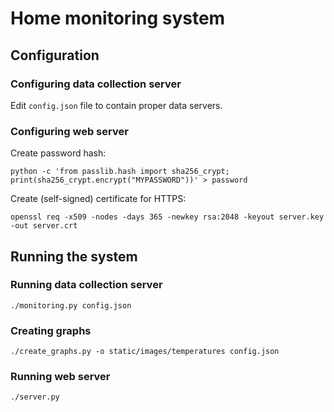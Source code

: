 # Home monitoring system

## Configuration

### Configuring data collection server

Edit `config.json` file to contain proper data servers.

### Configuring web server

Create password hash:

    python -c 'from passlib.hash import sha256_crypt; print(sha256_crypt.encrypt("MYPASSWORD"))' > password

Create (self-signed) certificate for HTTPS:

    openssl req -x509 -nodes -days 365 -newkey rsa:2048 -keyout server.key -out server.crt

## Running the system

### Running data collection server

    ./monitoring.py config.json

### Creating graphs

    ./create_graphs.py -o static/images/temperatures config.json

### Running web server

    ./server.py
